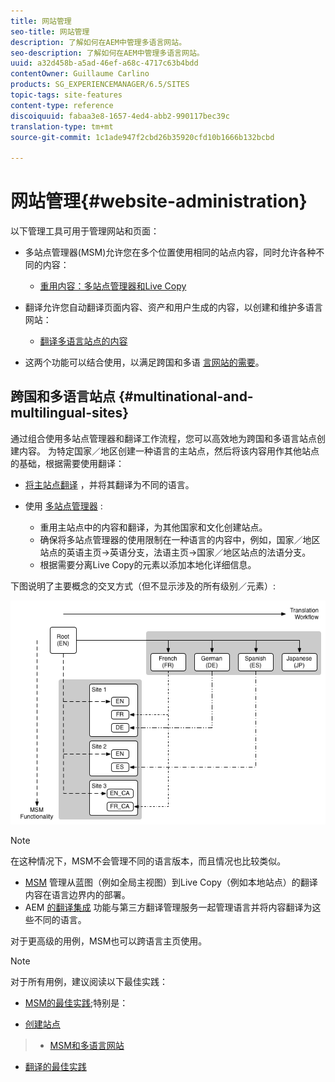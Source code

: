 ```yaml
---
title: 网站管理
seo-title: 网站管理
description: 了解如何在AEM中管理多语言网站。
seo-description: 了解如何在AEM中管理多语言网站。
uuid: a32d458b-a5ad-46ef-a68c-4717c63b4bdd
contentOwner: Guillaume Carlino
products: SG_EXPERIENCEMANAGER/6.5/SITES
topic-tags: site-features
content-type: reference
discoiquuid: fabaa3e8-1657-4ed4-abb2-990117bec39c
translation-type: tm+mt
source-git-commit: 1c1ade947f2cbd26b35920cfd10b1666b132bcbd

---
```



# 网站管理{#website-administration}

以下管理工具可用于管理网站和页面：

* 多站点管理器(MSM)允许您在多个位置使用相同的站点内容，同时允许各种不同的内容：

   * [重用内容：多站点管理器和Live Copy](/help/sites-administering/msm.md)

* 翻译允许您自动翻译页面内容、资产和用户生成的内容，以创建和维护多语言网站：

   * [翻译多语言站点的内容](/help/sites-administering/translation.md)

* 这两个功能可以结合使用，以满足跨国和多语 [言网站的需要](#multinational-and-multilingual-sites)。

## 跨国和多语言站点 {#multinational-and-multilingual-sites}

通过组合使用多站点管理器和翻译工作流程，您可以高效地为跨国和多语言站点创建内容。 为特定国家／地区创建一种语言的主站点，然后将该内容用作其他站点的基础，根据需要使用翻译：

* [将主站点翻译](/help/sites-administering/translation.md) ，并将其翻译为不同的语言。

* 使用 [多站点管理器](/help/sites-administering/msm.md) :

   * 重用主站点中的内容和翻译，为其他国家和文化创建站点。
   * 确保将多站点管理器的使用限制在一种语言的内容中，例如，国家／地区站点的英语主页->英语分支，法语主页->国家／地区站点的法语分支。
   * 根据需要分离Live Copy的元素以添加本地化详细信息。

下图说明了主要概念的交叉方式（但不显示涉及的所有级别／元素）:

![chlimage_1-71](assets/chlimage_1-71a.png)

>[!NOTE]
>
>在这种情况下，MSM不会管理不同的语言版本，而且情况也比较类似。
>
>* [MSM](/help/sites-administering/msm.md) 管理从蓝图（例如全局主视图）到Live Copy（例如本地站点）的翻译内容在语言边界内的部署。
>* AEM [的翻译集成](/help/sites-administering/translation.md) 功能与第三方翻译管理服务一起管理语言并将内容翻译为这些不同的语言。
>
>
对于更高级的用例，MSM也可以跨语言主页使用。

>[!NOTE]
>
>对于所有用例，建议阅读以下最佳实践：
>
>* [MSM的最佳实践](/help/sites-administering/msm-best-practices.md);特别是：
   >
   >  
* [创建站点](/help/sites-administering/msm-best-practices.md#create-site)
>  * [MSM和多语言网站](/help/sites-administering/msm-best-practices.md#msm-and-multilingual-websites)
   >
   >
* [翻译的最佳实践](/help/sites-administering/tc-bp.md)

